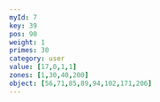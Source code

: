 ```yaml
---
myId: 7
key: 39
pos: 90
weight: 1
primes: 30
category: user
value: [17,0,1,1]
zones: [1,30,40,200]
object: [56,71,85,89,94,102,171,206]
---
```

